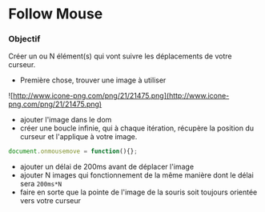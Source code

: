 # Follow Mouse

### Objectif
Créer un ou N élément(s) qui vont suivre les déplacements de votre curseur.

- Première chose, trouver une image à utiliser 

![http://www.icone-png.com/png/21/21475.png](http://www.icone-png.com/png/21/21475.png)

- ajouter l'image dans le dom
- créer une boucle infinie, qui à chaque itération, récupère la position du curseur et l'applique à votre image.

```javascript
document.onmousemove = function(){};
```

- ajouter un délai de 200ms avant de déplacer l'image
- ajouter N images qui fonctionnement de la même manière dont le délai sera `200ms*N`
- faire en sorte que la pointe de l'image de la souris soit toujours orientée vers votre curseur
